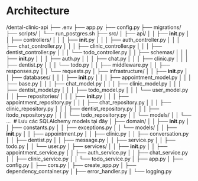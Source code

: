 # Architecture

/dental-clinic-api
├── .env
├── app.py
├── config.py
├── migrations/
├── scripts/
│   └── run_postgres.sh
├── src/
│   ├── api/
│   │   ├── __init__.py
│   │   ├── controllers/
│   │   │   ├── __init__.py
│   │   │   ├── auth_controller.py
│   │   │   ├── chat_controller.py
│   │   │   ├── clinic_controller.py
│   │   │   ├── dentist_controller.py
│   │   │   └── todo_controller.py
│   │   ├── schemas/
│   │   │   ├── __init__.py
│   │   │   ├── auth.py
│   │   │   ├── chat.py
│   │   │   ├── clinic.py
│   │   │   ├── dentist.py
│   │   │   └── todo.py
│   │   ├── middleware.py
│   │   ├── responses.py
│   │   └── requests.py
│   ├── infrastructure/
│   │   ├── __init__.py
│   │   ├── databases/
│   │   │   ├── __init__.py
│   │   │   ├── appointment_model.py
│   │   │   ├── base.py
│   │   │   ├── chat_model.py
│   │   │   ├── clinic_model.py
│   │   │   ├── dentist_model.py
│   │   │   ├── todo_model.py
│   │   │   └── user_model.py
│   │   ├── repositories/
│   │   │   ├── __init__.py
│   │   │   ├── appointment_repository.py
│   │   │   ├── chat_repository.py
│   │   │   ├── clinic_repository.py
│   │   │   ├── dentist_repository.py
│   │   │   ├── itodo_repository.py
│   │   │   └── todo_repository.py
│   │   └── models/ 
│   │       └── ...  # Lưu các SQLAlchemy models tại đây
│   ├── domain/
│   │   ├── __init__.py
│   │   ├── constants.py
│   │   ├── exceptions.py
│   │   └── models/
│   │       ├── __init__.py
│   │       ├── appointment.py
│   │       ├── clinic.py
│   │       ├── conversation.py
│   │       ├── dentist.py
│   │       ├── message.py
│   │       ├── service.py
│   │       ├── todo.py
│   │       └── user.py
│   ├── services/
│   │   ├── __init__.py
│   │   ├── appointment_service.py
│   │   ├── auth_service.py
│   │   ├── chat_service.py
│   │   ├── clinic_service.py
│   │   └── todo_service.py
│   ├── app.py
│   ├── config.py
│   ├── cors.py
│   ├── create_app.py
│   ├── dependency_container.py
│   ├── error_handler.py
│   └── logging.py
